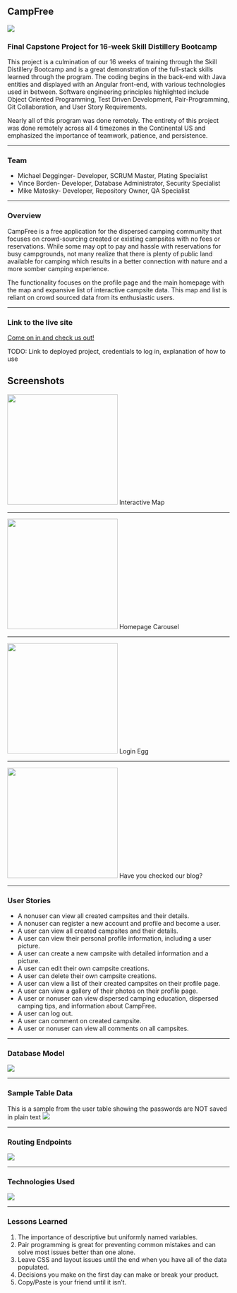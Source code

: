 ## CampFree

<img src="images/CampFree-logos.jpeg">

### Final Capstone Project for 16-week Skill Distillery Bootcamp

  This project is a culmination of our 16 weeks of training through the Skill
  Distillery Bootcamp and is a great demonstration of the full-stack skills learned
  through the program. The coding begins in the back-end with Java entities and
  displayed with an Angular front-end, with various technologies used in between.
  Software engineering principles highlighted include Object Oriented Programming,
  Test Driven Development, Pair-Programming, Git Collaboration, and User Story
  Requirements.

  Nearly all of this program was done remotely. The entirety of this project
  was done remotely across all 4 timezones in the Continental US and emphasized
  the importance of teamwork, patience, and persistence.   

***

### Team

* Michael Degginger- Developer, SCRUM Master, Plating Specialist
* Vince Borden- Developer, Database Administrator, Security Specialist
* Mike Matosky- Developer, Repository Owner, QA Specialist

***

### Overview

CampFree is a free application for the dispersed camping community that focuses
on crowd-sourcing created or existing campsites with no fees or reservations. While
some may opt to pay and hassle with reservations for busy campgrounds, not many
realize that there is plenty of public land available for camping which results
in a better connection with nature and a more somber camping experience.

The functionality focuses on the profile page and the main homepage with the map
and expansive list of interactive campsite data. This map and list is reliant on
crowd sourced data from its enthusiastic users.

***

### Link to the live site

[Come on in and check us out!](http://18.224.85.94:8080/CampFree)

TODO: Link to deployed project, credentials to log in, explanation of how to use

## Screenshots

<img src="images/Map w Data.png" height="250px">
Interactive Map

***

<img src="images/ScreenShot1.png" height="250px">
Homepage Carousel

***

<img src="images/ScreenShot2.png" height="250px">
Login Egg

***

<img src="images/ScreenShot3.png" height="250px">
Have you checked our blog?

***
### User Stories

* A nonuser can view all created campsites and their details.
* A nonuser can register a new account and profile and become a user.  
* A user can view all created campsites and their details.  
* A user can view their personal profile information, including a user picture.
* A user can create a new campsite with detailed information and a picture.
* A user can edit their own campsite creations.   
* A user can delete their own campsite creations.
* A user can view a list of their created campsites on their profile page.
* A user can view a gallery of their photos on their profile page.
* A user or nonuser can view dispersed camping education, dispersed camping tips, and information about CampFree.
* A user can log out.
* A user can comment on created campsite.
* A user or nonuser can view all comments on all campsites.

***

### Database Model

<img src= "DB/campfreedb.png">

***

### Sample Table Data

This is a sample from the user table showing the passwords are NOT saved in plain text
<img src="images/SampleTable.png">

***

### Routing Endpoints

<img src="images/Endpoints.png">

***

### Technologies Used

<img src="images/TechUsed.png">

***

### Lessons Learned

1. The importance of descriptive but uniformly named variables.
2. Pair programming is great for preventing common mistakes and can solve most issues better than one alone.
3. Leave CSS and layout issues until the end when you have all of the data populated.
4. Decisions you make on the first day can make or break your product.
5. Copy/Paste is your friend until it isn’t.
